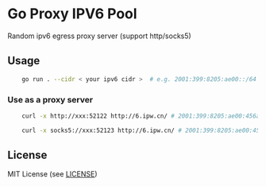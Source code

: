 # Go Proxy IPV6 Pool

Random ipv6 egress proxy server (support http/socks5)

## Usage

```bash
    go run . --cidr < your ipv6 cidr >  # e.g. 2001:399:8205:ae00::/64
```

### Use as a proxy server

```bash
    curl -x http://xxx:52122 http://6.ipw.cn/ # 2001:399:8205:ae00:456a:ab12 (random ipv6 address)
```

```bash
    curl -x socks5://xxx:52123 http://6.ipw.cn/ # 2001:399:8205:ae00:456a:ab12 (random ipv6 address)
```

## License

MIT License (see [LICENSE](LICENSE))
